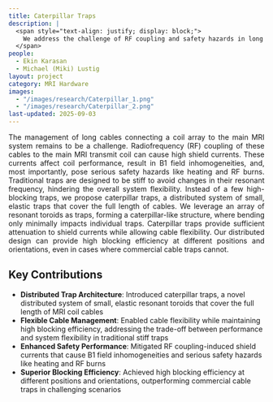 ```yaml
---
title: Caterpillar Traps
description: |
  <span style="text-align: justify; display: block;">
    We address the challenge of RF coupling and safety hazards in long MRI coil cables by introducing flexible “caterpillar traps”, a distributed array of resonant toroids that provide high blocking efficiency and cable flexibility, outperforming traditional stiff traps.
  </span>
people:
  - Ekin Karasan
  - Michael (Miki) Lustig
layout: project
category: MRI Hardware
images:
  - "/images/research/Caterpillar_1.png"
  - "/images/research/Caterpillar_2.png"
last-updated: 2025-09-03
---
```


<p style="text-align: justify;">
The management of long cables connecting a coil array to the main MRI system remains to be a challenge. Radiofrequency (RF) coupling of these cables to the main MRI transmit coil can cause high shield currents. These currents affect coil performance, result in B1 field inhomogeneities, and, most importantly, pose serious safety hazards like heating and RF burns. Traditional traps are designed to be stiff to avoid changes in their resonant frequency, hindering the overall system flexibility. Instead of a few high-blocking traps, we propose caterpillar traps, a distributed system of small, elastic traps that cover the full length of cables. We leverage an array of resonant toroids as traps, forming a caterpillar-like structure, where bending only minimally impacts individual traps. Caterpillar traps provide sufficient attenuation to shield currents while allowing cable flexibility. Our distributed design can provide high blocking efficiency at different positions and orientations, even in cases where commercial cable traps cannot.
</p>


## Key Contributions

- **Distributed Trap Architecture**: Introduced caterpillar traps, a novel distributed system of small, elastic resonant toroids that cover the full length of MRI coil cables
- **Flexible Cable Management**: Enabled cable flexibility while maintaining high blocking efficiency, addressing the trade-off between performance and system flexibility in traditional stiff traps
- **Enhanced Safety Performance**: Mitigated RF coupling-induced shield currents that cause B1 field inhomogeneities and serious safety hazards like heating and RF burns
- **Superior Blocking Efficiency**: Achieved high blocking efficiency at different positions and orientations, outperforming commercial cable traps in challenging scenarios


